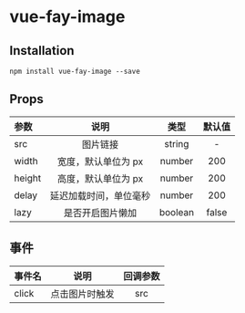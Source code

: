 # vue-fay-image

## Installation
```
npm install vue-fay-image --save
```

## Props

| 参数   |          说明          |  类型   | 默认值 |
| :----- | :--------------------: | :-----: | :----: |
| src    |        图片链接        | string  |   -    |
| width  |  宽度，默认单位为 px   | number  |  200   |
| height |  高度，默认单位为 px   | number  |  200   |
| delay  | 延迟加载时间，单位毫秒 | number  |  200   |
| lazy   |    是否开启图片懒加    | boolean | false  |

## 事件

| 事件名 |      说明      | 回调参数 |
| :----- | :------------: | :------: |
| click  | 点击图片时触发 |   src    |
